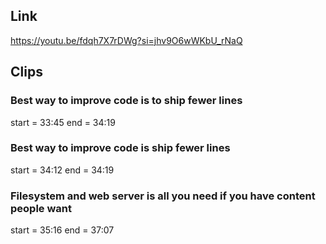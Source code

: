 ## Link
https://youtu.be/fdqh7X7rDWg?si=jhv9O6wWKbU_rNaQ

## Clips

### Best way to improve code is to ship fewer lines
start = 33:45
end = 34:19

### Best way to improve code is ship fewer lines
start = 34:12
end = 34:19

### Filesystem and web server is all you need if you have content people want
start = 35:16
end = 37:07
